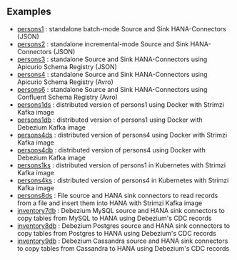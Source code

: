 ## Examples

* [persons1](persons1/README.md) : standalone batch-mode Source and Sink HANA-Connectors (JSON)
* [persons2](persons2/README.md) : standalone incremental-mode Source and Sink HANA-Connectors (JSON)
* [persons3](persons3/README.md) : standalone Source and Sink HANA-Connectors using Apicurio Schema Registry (JSON)
* [persons4](persons4/README.md) : standalone Source and Sink HANA-Connectors using Apicurio Schema Registry (Avro)
* [persons6](persons6/README.md) : standalone Source and Sink HANA-Connectors using Confluent Schema Registry (Avro)
* [persons1ds](persons1ds/README.md) : distributed version of persons1 using Docker with Strimzi Kafka image
* [persons1db](persons1db/README.md) : distributed version of persons1 using Docker with Debezium Kafka image
* [persons4ds](persons4ds/README.md) : distributed version of persons4 using Docker with Strimzi Kafka image
* [persons4db](persons4db/README.md) : distributed version of persons4 using Docker with Debezium Kafka image
* [persons1ks](persons1ks/README.md) : distributed version of persons1 in Kubernetes with Strimzi Kafka image
* [persons4ks](persons4ks/README.md) : distributed version of persons4 in Kubernetes with Strimzi Kafka image
* [persons8ds](persons8ds/README.md) : File source and HANA sink connectors to read records from a file and insert them into HANA with Strimzi Kafka image
* [inventory7db](inventory7db/README.md) : Debezium MySQL source and HANA sink connectors to copy tables from MySQL to HANA using Debezium's CDC records
* [inventory8db](inventory8db/README.md) : Debezium Postgres source and HANA sink connectors to copy tables from Postgres to HANA using Debezium's CDC records
* [inventory9db](inventory9db/README.md) : Debezium Cassandra source and HANA sink connectors to copy tables from Cassandra to HANA using Debezium's CDC records

